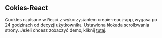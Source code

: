 ## Cokies-React
Cookies napisane w React z wykorzystaniem create-react-app, wygasa po 24 godzinach od decyzji użytkownika. Ustawiona blokada scrollowania strony.
Jeżeli chcesz zobaczyć demo, kliknij <a href="http://kubikweb.usermd.net/cookies-react/">tutaj<a/>. 